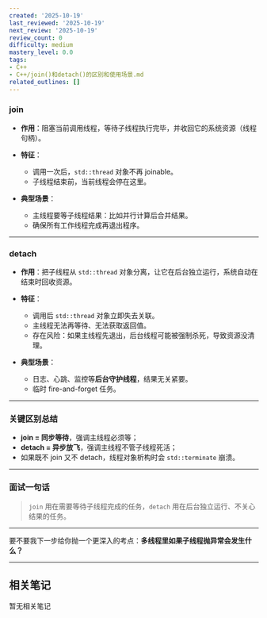 ```yaml
---
created: '2025-10-19'
last_reviewed: '2025-10-19'
next_review: '2025-10-19'
review_count: 0
difficulty: medium
mastery_level: 0.0
tags:
- C++
- C++/join()和detach()的区别和使用场景.md
related_outlines: []
---
```



### join

* **作用**：阻塞当前调用线程，等待子线程执行完毕，并收回它的系统资源（线程句柄）。
* **特征**：

  * 调用一次后，`std::thread` 对象不再 joinable。
  * 子线程结束前，当前线程会停在这里。
* **典型场景**：

  * 主线程要等子线程结果：比如并行计算后合并结果。
  * 确保所有工作线程完成再退出程序。

---

### detach

* **作用**：把子线程从 `std::thread` 对象分离，让它在后台独立运行，系统自动在结束时回收资源。
* **特征**：

  * 调用后 `std::thread` 对象立即失去关联。
  * 主线程无法再等待、无法获取返回值。
  * 存在风险：如果主线程先退出，后台线程可能被强制杀死，导致资源没清理。
* **典型场景**：

  * 日志、心跳、监控等**后台守护线程**，结果无关紧要。
  * 临时 fire-and-forget 任务。

---

### 关键区别总结

* **join = 同步等待**，强调主线程必须等；
* **detach = 异步放飞**，强调主线程不管子线程死活；
* 如果既不 join 又不 detach，线程对象析构时会 `std::terminate` 崩溃。

---

### 面试一句话

> `join` 用在需要等待子线程完成的任务，`detach` 用在后台独立运行、不关心结果的任务。

---

要不要我下一步给你抛一个更深入的考点：**多线程里如果子线程抛异常会发生什么？**

---

## 相关笔记
<!-- 自动生成 -->

暂无相关笔记

